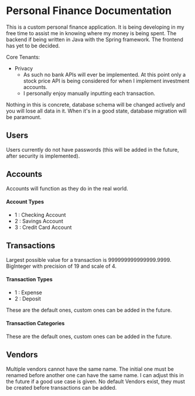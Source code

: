 # Personal Finance Documentation

This is a custom personal finance application. It is being developing in my free time to assist me in knowing where my money is being spent.
The backend if being written in Java with the Spring framework. The frontend has yet to be decided.

Core Tenants:

- Privacy
  - As such no bank APIs will ever be implemented. At this point only a stock price API is being considered for when I implement investment accounts.
  - I personally enjoy manually inputting each transaction.


Nothing in this is concrete, database schema will be changed actively and you will lose all data in it. When it's in a good state, database migration will be paramount.

## Users

Users currently do not have passwords (this will be added in the future, after security is implemented).

## Accounts

Accounts will function as they do in the real world.

#### Account Types
- 1 : Checking Account
- 2 : Savings Account
- 3 : Credit Card Account

## Transactions

Largest possible value for a transaction is 999999999999999.9999. BigInteger with precision of 19 and scale of 4.

#### Transaction Types
- 1 : Expense
- 2 : Deposit

These are the default ones, custom ones can be added in the future.

#### Transaction Categories

These are the default ones, custom ones can be added in the future.

## Vendors

Multiple vendors cannot have the same name. The initial one must be renamed before another one can have the same name. I can adjust this in the future if a good use case is given.
No default Vendors exist, they must be created before transactions can be added.